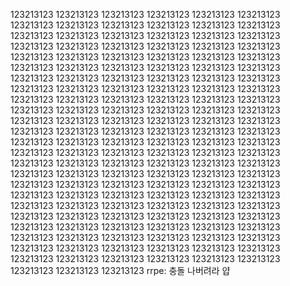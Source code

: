 
123213123
123213123
123213123
123213123
123213123
123213123
123213123
123213123
123213123
123213123
123213123
123213123
123213123
123213123
123213123
123213123
123213123
123213123
123213123
123213123
123213123
123213123
123213123
123213123
123213123
123213123
123213123
123213123
123213123
123213123
123213123
123213123
123213123
123213123
123213123
123213123
123213123
123213123
123213123
123213123
123213123
123213123
123213123
123213123
123213123
123213123
123213123
123213123
123213123
123213123
123213123
123213123
123213123
123213123
123213123
123213123
123213123
123213123
123213123
123213123
123213123
123213123
123213123
123213123
123213123
123213123
123213123
123213123
123213123
123213123
123213123
123213123
123213123
123213123
123213123
123213123
123213123
123213123
123213123
123213123
123213123
123213123
123213123
123213123
123213123
123213123
123213123
123213123
123213123
123213123
123213123
123213123
123213123
123213123
123213123
123213123
123213123
123213123
123213123
123213123
123213123
123213123
123213123
123213123
123213123
123213123
123213123
123213123
123213123
123213123
123213123
123213123
123213123
123213123
123213123
123213123
123213123
123213123
123213123
123213123
123213123
123213123
123213123
123213123
123213123
123213123
123213123
123213123
123213123
123213123
123213123
123213123
123213123
123213123
123213123
123213123
123213123
123213123
123213123
123213123
123213123
123213123
123213123
123213123
123213123
123213123
123213123
rrpe: 충돌 나버려라 얍
